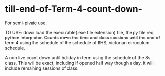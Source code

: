 # till-end-of-Term-4-count-down-
For semi-pivate use.

TO USE: down load the executable(.exe file extension) file, the py file req python interpreter.
Counts down the time and class sessions until the end of term 4 using the schedule of the schedule of BHS, victorian cirruculum schedule.

A non live count down until holiday in term using the schedule of the 8s class.
This will be exact, including if opened half way though a day, it will include remaining sessions of class.

